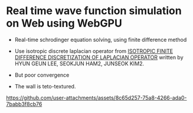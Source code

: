 # Real time wave function simulation on Web using WebGPU
- Real-time schrodinger equation solving, using finite difference method
- Use isotropic discrete laplacian operator from [ISOTROPIC FINITE DIFFERENCE DISCRETIZATION OF LAPLACIAN OPERATOR](https://mathematicians.korea.ac.kr/cfdkim/wp-content/uploads/sites/15/2023/06/ISOTROPIC_FDM.pdf) written by HYUN GEUN LEE, SEOKJUN HAM2, JUNSEOK KIM2.
- But poor convergence

- The wall is teto-textured.

https://github.com/user-attachments/assets/8c65d257-75a8-4266-ada0-7babb3f8cb76


